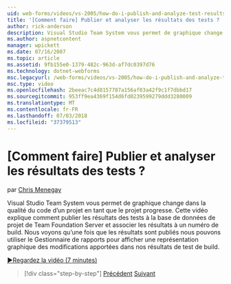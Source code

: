 ```yaml
---
uid: web-forms/videos/vs-2005/how-do-i-publish-and-analyze-test-results
title: '[Comment faire] Publier et analyser les résultats des tests ? | Microsoft Docs'
author: rick-anderson
description: Visual Studio Team System vous permet de graphique change dans la qualité du code d’un projet en tant que le projet progresse. Cette vidéo fournit des instructions sur comment publ....
ms.author: aspnetcontent
manager: wpickett
ms.date: 07/16/2007
ms.topic: article
ms.assetid: 9fb155e0-1379-482c-963d-af7dc0397d76
ms.technology: dotnet-webforms
msc.legacyurl: /web-forms/videos/vs-2005/how-do-i-publish-and-analyze-test-results
msc.type: video
ms.openlocfilehash: 2beeac7c4d8157787a156af03a42f9c1f7dbbd17
ms.sourcegitcommit: 953ff9ea4369f154d6fd0239599279ddd3280009
ms.translationtype: MT
ms.contentlocale: fr-FR
ms.lasthandoff: 07/03/2018
ms.locfileid: "37379513"
---
```

<a name="how-do-i-publish-and-analyze-test-results"></a>[Comment faire] Publier et analyser les résultats des tests ?
====================
par [Chris Menegay](https://twitter.com/CMenegay)

Visual Studio Team System vous permet de graphique change dans la qualité du code d’un projet en tant que le projet progresse. Cette vidéo explique comment publier les résultats des tests à la base de données de projet de Team Foundation Server et associer les résultats à un numéro de build. Nous voyons qu’une fois que les résultats sont publiés nous pouvons utiliser le Gestionnaire de rapports pour afficher une représentation graphique des modifications apportées dans nos résultats de test de build.

[&#9654;Regardez la vidéo (7 minutes)](https://channel9.msdn.com/Blogs/ASP-NET-Site-Videos/how-do-i-publish-and-analyze-test-results)

> [!div class="step-by-step"]
> [Précédent](how-do-i-use-generic-tests.md)
> [Suivant](how-do-i-discover-application-changes-prior-to-deployment.md)
